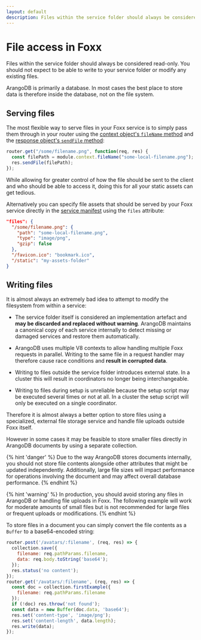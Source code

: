 ```yaml
---
layout: default
description: Files within the service folder should always be considered read-only
---
```

File access in Foxx
===================

Files within the service folder should always be considered read-only.
You should not expect to be able to write to your service folder or
modify any existing files.

ArangoDB is primarily a database. In most cases the best place to store data
is therefore inside the database, not on the file system.

Serving files
-------------

The most flexible way to serve files in your Foxx service is to simply
pass them through in your router using
the [context object's `fileName` method](foxx-reference-context.html#filename) and
the [response object's `sendFile` method](foxx-reference-routers-response.html#sendfile):

```js
router.get("/some/filename.png", function(req, res) {
  const filePath = module.context.fileName("some-local-filename.png");
  res.sendFile(filePath);
});
```

While allowing for greater control of how the file should be sent to
the client and who should be able to access it,
doing this for all your static assets can get tedious.

Alternatively you can specify file assets that should be served by your
Foxx service directly in the [service manifest](foxx-reference-manifest.html)
using the `files` attribute:

```json
"files": {
  "/some/filename.png": {
    "path": "some-local-filename.png",
    "type": "image/png",
    "gzip": false
  },
  "/favicon.ico": "bookmark.ico",
  "/static": "my-assets-folder"
}
```

Writing files
-------------

It is almost always an extremely bad idea to attempt to modify
the filesystem from within a service:

- The service folder itself is considered an implementation artefact and
  **may be discarded and replaced without warning**.
  ArangoDB maintains a canonical copy of each service internally to
  detect missing or damaged services and restore them automatically.

- ArangoDB uses multiple V8 contexts to allow handling multiple
  Foxx requests in parallel. Writing to the same file in a request handler
  may therefore cause race conditions and **result in corrupted data**.

- Writing to files outside the service folder introduces external state. In
  a cluster this will result in coordinators no longer being interchangeable.

- Writing to files during setup is unreliable because the setup script may
  be executed several times or not at all. In a cluster the setup script
  will only be executed on a single coordinator.

Therefore it is almost always a better option to store files using a
specialized, external file storage service
and handle file uploads outside Foxx itself.

However in some cases it may be feasible to store smaller files directly in
ArangoDB documents by using a separate collection.

{% hint 'danger' %}
Due to the way ArangoDB stores documents internally, you should not store
file contents alongside other attributes that might be updated independently.
Additionally, large file sizes will impact performance for operations
involving the document and may affect overall database performance.
{% endhint %}

{% hint 'warning' %}
In production, you should avoid storing any files in ArangoDB or handling file
uploads in Foxx. The following example will work for moderate amounts of small
files but is not recommended for large files or frequent uploads or
modifications.
{% endhint %}

To store files in a document you can simply convert the file contents
as a `Buffer` to a base64-encoded string:

```js
router.post('/avatars/:filename', (req, res) => {
  collection.save({
    filename: req.pathParams.filename,
    data: req.body.toString('base64');
  });
  res.status('no content');
});
router.get('/avatars/:filename', (req, res) => {
  const doc = collection.firstExample({
    filename: req.pathParams.filename
  });
  if (!doc) res.throw('not found');
  const data = new Buffer(doc.data, 'base64');
  res.set('content-type', 'image/png');
  res.set('content-length', data.length);
  res.write(data);
});
```
